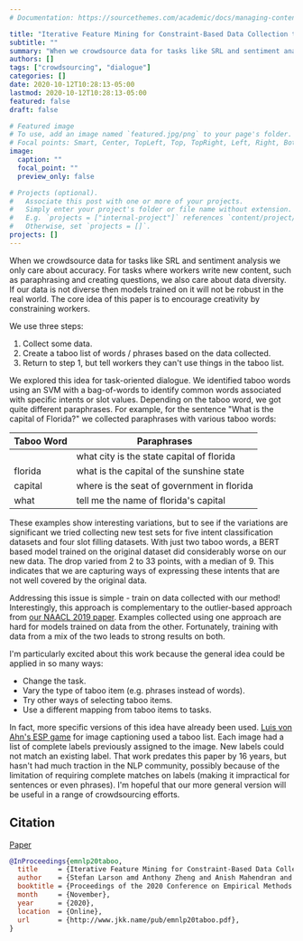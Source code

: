 ```yaml
---
# Documentation: https://sourcethemes.com/academic/docs/managing-content/

title: "Iterative Feature Mining for Constraint-Based Data Collection to Increase Data Diversity and Model Robustness (Larson, et al., EMNLP 2020)"
subtitle: ""
summary: "When we crowdsource data for tasks like SRL and sentiment analysis we only care about accuracy.  For tasks where workers write new content, such as paraphrasing and creating questions, we also care about data diversity.  If our data is not diverse then models trained on it will not be robust in the real world.  The core idea of this paper is to encourage creativity by constraining workers."
authors: []
tags: ["crowdsourcing", "dialogue"]
categories: []
date: 2020-10-12T10:28:13-05:00
lastmod: 2020-10-12T10:28:13-05:00
featured: false
draft: false

# Featured image
# To use, add an image named `featured.jpg/png` to your page's folder.
# Focal points: Smart, Center, TopLeft, Top, TopRight, Left, Right, BottomLeft, Bottom, BottomRight.
image:
  caption: ""
  focal_point: ""
  preview_only: false

# Projects (optional).
#   Associate this post with one or more of your projects.
#   Simply enter your project's folder or file name without extension.
#   E.g. `projects = ["internal-project"]` references `content/project/deep-learning/index.md`.
#   Otherwise, set `projects = []`.
projects: []
---
```


When we crowdsource data for tasks like SRL and sentiment analysis we only care about accuracy.
For tasks where workers write new content, such as paraphrasing and creating questions, we also care about data diversity.
If our data is not diverse then models trained on it will not be robust in the real world.
The core idea of this paper is to encourage creativity by constraining workers.

We use three steps:

1. Collect some data.
2. Create a taboo list of words / phrases based on the data collected.
3. Return to step 1, but tell workers they can't use things in the taboo list.

We explored this idea for task-oriented dialogue.
We identified taboo words using an SVM with a bag-of-words to identify common words associated with specific intents or slot values.
Depending on the taboo word, we got quite different paraphrases.
For example, for the sentence "What is the capital of Florida?" we collected paraphrases with various taboo words:

| Taboo Word | Paraphrases                                     |
|------------|-------------------------------------------------|
|            | what city is the state capital of florida       |
| florida    | what is the capital of the sunshine state       |
| capital    | where is the seat of government in florida      |
| what       | tell me the name of florida's capital           |

These examples show interesting variations, but to see if the variations are significant we tried collecting new test sets for five intent classification datasets and four slot filling datasets.
With just two taboo words, a BERT based model trained on the original dataset did considerably worse on our new data.
The drop varied from 2 to 33 points, with a median of 9.
This indicates that we are capturing ways of expressing these intents that are not well covered by the original data.

Addressing this issue is simple - train on data collected with our method!
Interestingly, this approach is complementary to the outlier-based approach from [our NAACL 2019 paper](http://jkk.name/publication/naacl19outliers/).
Examples collected using one approach are hard for models trained on data from the other.
Fortunately, training with data from a mix of the two leads to strong results on both.

I'm particularly excited about this work because the general idea could be applied in so many ways:

- Change the task.
- Vary the type of taboo item (e.g. phrases instead of words).
- Try other ways of selecting taboo items.
- Use a different mapping from taboo items to tasks.

In fact, more specific versions of this idea have already been used.
[Luis von Ahn's ESP game](https://dl.acm.org/doi/10.1145/985692.985733) for image captioning used a taboo list.
Each image had a list of complete labels previously assigned to the image.
New labels could not match an existing label.
That work predates this paper by 16 years, but hasn't had much traction in the NLP community, possibly because of the limitation of requiring complete matches on labels (making it impractical for sentences or even phrases).
I'm hopeful that our more general version will be useful in a range of crowdsourcing efforts.

## Citation

[Paper](http://www.jkk.name/pub/emnlp20taboo.pdf)

```bibtex
@InProceedings{emnlp20taboo,
  title     = {Iterative Feature Mining for Constraint-Based Data Collection to Increase Data Diversity and Model Robustness},
  author    = {Stefan Larson amd Anthony Zheng and Anish Mahendran and Rishi Tekriwal and Adrian Cheung and Eric Guldan and Kevin Leach and Jonathan K. Kummerfeld},
  booktitle = {Proceedings of the 2020 Conference on Empirical Methods in Natural Language Processing},
  month     = {November},
  year      = {2020},
  location  = {Online},
  url       = {http://www.jkk.name/pub/emnlp20taboo.pdf},
}
```
